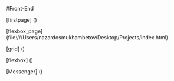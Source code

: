 #Front-End

[firstpage] ()


[flexbox_page] (file:///Users/nazardosmukhambetov/Desktop/Projects/index.html)


[grid] ()


[flexbox] ()


[Messenger] ()


